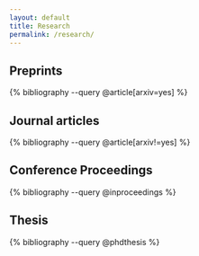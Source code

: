 ```yaml
---
layout: default
title: Research
permalink: /research/
---
```


## Preprints

{% bibliography --query @article[arxiv=yes] %}

## Journal articles

{% bibliography --query @article[arxiv!=yes] %}

## Conference Proceedings

{% bibliography --query @inproceedings %}

## Thesis

{% bibliography --query @phdthesis %}